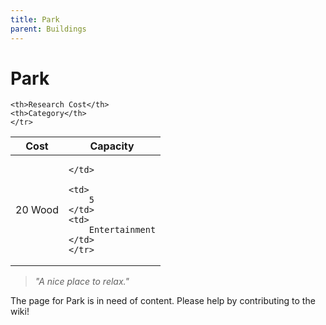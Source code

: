 ```yaml
---
title: Park
parent: Buildings
---
```

# Park

<table>
<thead>
	<tr>
	<th>Cost</th>
	<th>Capacity</th>
	
	<th>Research Cost</th>
	<th>Category</th>
	</tr>
</thead>
<tbody>
	<tr>
	<td>
		20 Wood
	</td>
	<td>
		
	</td>
	
	<td>
		5
	</td>
	<td>
		Entertainment
	</td>
	</tr>
</tbody>
</table>

> *"A nice place to relax."*

The page for Park is in need of content. Please help by contributing to the wiki!
